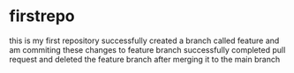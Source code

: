 # firstrepo
this is my first repository
successfully created a branch called feature
and am commiting these changes to feature branch
successfully completed pull request and deleted the feature branch after merging it to the main branch
